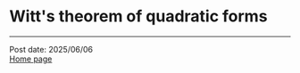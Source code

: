 # Witt's theorem of quadratic forms





---
Post date: 2025/06/06 \
[Home page](https://caelestia.github.io)